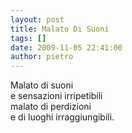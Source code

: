 ```yaml
---
layout: post
title: Malato Di Suoni
tags: []
date: 2009-11-05 22:41:00
author: pietro
---
```

Malato di suoni<br/>e sensazioni irripetibili<br/>malato di perdizioni<br/>e di luoghi irraggiungibili.
